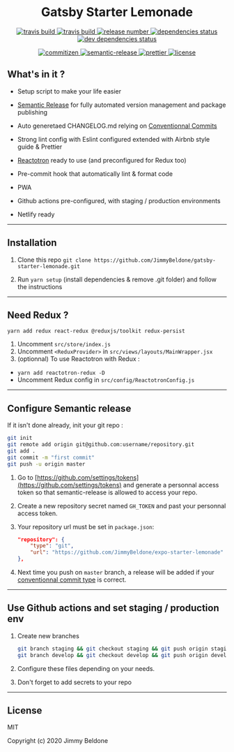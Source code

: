 <h1 align="center" style="border-bottom: none;">Gatsby Starter Lemonade</h1>
<!-- <h3 align="center">A Gatsby starter with i18n, SEO ready, GDPR consent</h3> -->
<p align="center">
    <a href="https://github.com/JimmyBeldone/gatsby-starter-lemonade">
        <img alt="travis build" src="https://github.com/JimmyBeldone/gatsby-starter-lemonade/workflows/TESTING/badge.svg">
    </a>
    <a href="https://github.com/JimmyBeldone/gatsby-starter-lemonade">
        <img alt="travis build" src="https://github.com/JimmyBeldone/gatsby-starter-lemonade/workflows/PUBLISH/badge.svg">
    </a>
    <a href="#badge">
        <img alt="release number" src="https://badgen.net/github/release/JimmyBeldone/gatsby-starter-lemonade/stable">
    </a>
     <a href="#badge">
        <img alt="dependencies status" src="https://badgen.net/david/dep/JimmyBeldone/gatsby-starter-lemonade">
    </a>
    <a href="#badge">
        <img alt="dev dependencies status" src="https://badgen.net/david/dev/JimmyBeldone/gatsby-starter-lemonade">
    </a>
</p>
<p align="center">
    <a href="http://commitizen.github.io/cz-cli/">
        <img alt="commitizen" src="https://img.shields.io/badge/commitizen-friendly-brightgreen.svg">
    </a>
    <a href="https://github.com/semantic-release/semantic-release">
        <img alt="semantic-release" src="https://img.shields.io/badge/%20%20%F0%9F%93%A6%F0%9F%9A%80-semantic--release-e10079.svg">
    </a>
    <a href="https://github.com/prettier/prettier">
        <img alt="prettier" src="https://img.shields.io/badge/styled_with-prettier-ff69b4.svg">
    </a>
    <a href="https://github.com/JimmyBeldone/gatsby-starter-lemonade/blob/master/LICENSE">
        <img alt="license" src="https://badgen.net/github/license/JimmyBeldone/gatsby-starter-lemonade">
    </a>
</p>

## What's in it ?

- Setup script to make your life easier

- [Semantic Release](https://semantic-release.gitbook.io/semantic-release/) for fully automated version management and package publishing

- Auto generetaed CHANGELOG.md relying on [Conventionnal Commits](https://www.conventionalcommits.org/en/v1.0.0/)

- Strong lint config with Eslint configured extended with Airbnb style guide & Prettier

- [Reactotron](https://infinite.red/reactotron) ready to use (and preconfigured for Redux too)

- Pre-commit hook that automatically lint & format code

- PWA

- Github actions pre-configured, with staging / production environments

- Netlify ready

---

## Installation

1. Clone this repo `git clone https://github.com/JimmyBeldone/gatsby-starter-lemonade.git`

2. Run `yarn setup` (install dependencies & remove .git folder) and follow the instructions

---

## Need Redux ?

`yarn add redux react-redux @reduxjs/toolkit redux-persist`

1. Uncomment `src/store/index.js`
2. Uncomment `<ReduxProvider>` in `src/views/layouts/MainWrapper.jsx`
3. (optionnal) To use Reactotron with Redux :

- `yarn add reactotron-redux -D`
- Uncomment Redux config in `src/config/ReactotronConfig.js`

---

## Configure Semantic release

If it isn't done already, init your git repo :

```bash
git init
git remote add origin git@github.com:username/repository.git
git add .
git commit -m "first commit"
git push -u origin master
```

1. Go to [https://github.com/settings/tokens](https://github.com/settings/tokens) and generate a personnal access token so that semantic-release is allowed to access your repo.

2. Create a new repository secret named `GH_TOKEN` and past your personnal access token.

3. Your repository url must be set in `package.json`:

    ```json
    "repository": {
        "type": "git",
        "url": "https://github.com/JimmyBeldone/expo-starter-lemonade"
    },
    ```

4. Next time you push on `master` branch, a release will be added if your [conventionnal commit type](https://github.com/angular/angular/blob/22b96b9/CONTRIBUTING.md#-commit-message-guidelines) is correct.

---

## Use Github actions and set staging / production env

1. Create new branches

    ```bash
    git branch staging && git checkout staging && git push origin staging
    git branch develop && git checkout develop && git push origin develop
    ```

2. Configure these files depending on your needs.

3. Don't forget to add secrets to your repo

---

## License

MIT

Copyright (c) 2020 Jimmy Beldone
